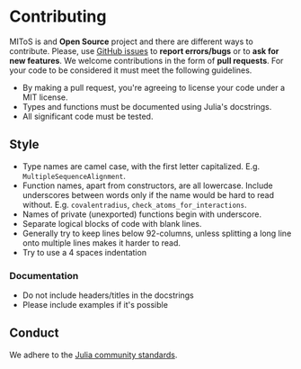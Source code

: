 # Contributing

MIToS is and **Open Source** project and there are different ways to contribute.
Please, use [GitHub issues](https://github.com/diegozea/MIToS.jl/issues) to
**report errors/bugs** or to **ask for new features**.
We welcome contributions in the form of **pull requests**. For your code to be considered
it must meet the following guidelines.

  - By making a pull request, you're agreeing to license your code under a MIT license.
  - Types and functions must be documented using Julia's docstrings.
  - All significant code must be tested.

## Style

  - Type names are camel case, with the first letter capitalized.
    E.g. `MultipleSequenceAlignment`.
  - Function names, apart from constructors, are all lowercase. Include underscores between
    words only if the name would be hard to read without. E.g. `covalentradius`,
    `check_atoms_for_interactions`.
  - Names of private (unexported) functions begin with underscore.
  - Separate logical blocks of code with blank lines.
  - Generally try to keep lines below 92-columns, unless splitting a long line onto multiple
    lines makes it harder to read.
  - Try to use a 4 spaces indentation

### Documentation

  - Do not include headers/titles in the docstrings
  - Please include examples if it's possible

## Conduct

We adhere to the [Julia community standards](http://julialang.org/community/standards/).
